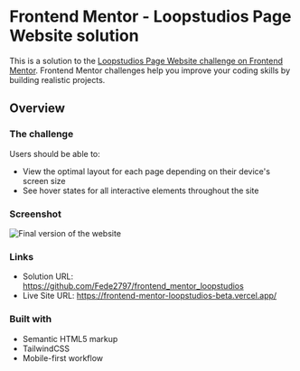 # Frontend Mentor - Loopstudios Page Website solution

This is a solution to the [Loopstudios Page Website challenge on Frontend Mentor](https://www.frontendmentor.io/challenges/loopstudios-landing-page-N88J5Onjw). Frontend Mentor challenges help you improve your coding skills by building realistic projects. 

## Overview

### The challenge

Users should be able to:

- View the optimal layout for each page depending on their device's screen size
- See hover states for all interactive elements throughout the site

### Screenshot

![Final version of the website](https://user-images.githubusercontent.com/91157539/234682402-165614de-2fa8-49da-8454-b521053fb7d0.png)

### Links

- Solution URL: https://github.com/Fede2797/frontend_mentor_loopstudios
- Live Site URL: https://frontend-mentor-loopstudios-beta.vercel.app/

### Built with

- Semantic HTML5 markup
- TailwindCSS
- Mobile-first workflow
